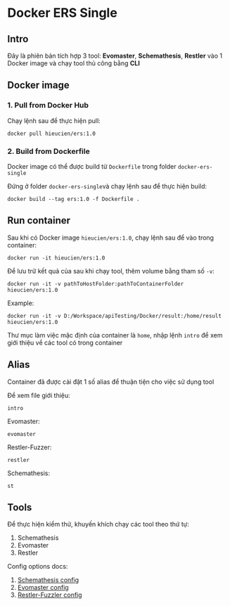 # Docker ERS Single

## Intro

Đây là phiên bản tích hợp 3 tool: **Evomaster**, **Schemathesis**, **Restler** vào 1 Docker image và chạy tool thủ công bằng **CLI**

## Docker image

### 1. Pull from Docker Hub

Chạy lệnh sau để thực hiện pull:

```shell
docker pull hieucien/ers:1.0
```

### 2. Build from Dockerfile

Docker image có thể được build từ `Dockerfile` trong folder `docker-ers-single`

Đứng ở folder `docker-ers-single`và chạy lệnh sau để thực hiện build:

```shell
docker build --tag ers:1.0 -f Dockerfile .
```

## Run container

Sau khi có Docker image `hieucien/ers:1.0`, chạy lệnh sau để vào trong container:

```shell
docker run -it hieucien/ers:1.0
```

Để lưu trữ kết quả của sau khi chạy tool, thêm volume bằng tham số `-v`:

```shell
docker run -it -v pathToHostFolder:pathToContainerFolder hieucien/ers:1.0
```

Example:

```shell
docker run -it -v D:/Workspace/apiTesting/Docker/result:/home/result hieucien/ers:1.0
```

Thư mục làm việc mặc định của container là `home`, nhập lệnh `intro` để xem giới thiệu về các tool có trong container

## Alias

Container đã được cài đặt 1 số alias để thuận tiện cho việc sử dụng tool

Để xem file giới thiệu:

```shell
intro
```

Evomaster:

```shell
evomaster
```

Restler-Fuzzer:

```shell
restler
```

Schemathesis:

```shell
st
```

## Tools

Để thực hiện kiểm thử, khuyến khích chạy các tool theo thứ tự:

1. Schemathesis
2. Evomaster
3. Restler

Config options docs:

1. [Schemathesis config](./docs/Schemathesis.md)
2. [Evomaster config](./docs/Evomaster.md)
3. [Restler-Fuzzler config](./docs/Restler.md)

